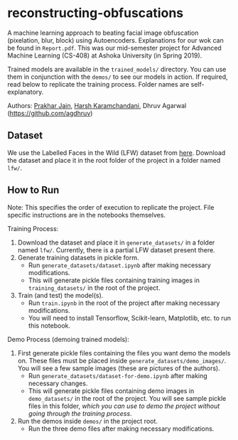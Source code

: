 # reconstructing-obfuscations

A machine learning approach to beating facial image obfuscation (pixelation, blur, block) using Autoencoders. Explanations for our wok can be found in `Report.pdf`. This was our mid-semester project for Advanced Machine Learning (CS-408) at Ashoka University (in Spring 2019).

Trained models are available in the `trained_models/` directory. You can use them in conjunction with the `demos/` to see our models in action. If required, read below to replicate the training process. Folder names are self-explanatory.

Authors: [Prakhar Jain](https://github.com/prakhar171), [Harsh Karamchandani](https://github.com/harshk0525), Dhruv Agarwal (https://github.com/agdhruv)

## Dataset
We use the Labelled Faces in the Wild (LFW) dataset from [here](http://vis-www.cs.umass.edu/lfw/#download). Download the dataset and place it in the root folder of the project in a folder named `lfw/`.

## How to Run

Note: This specifies the order of execution to replicate the project. File specific instructions are in the notebooks themselves.

Training Process:
1. Download the dataset and place it in `generate_datasets/` in a folder named `lfw/`. Currently, there is a partial LFW dataset present there.
2. Generate training datasets in pickle form.
	- Run `generate_datasets/dataset.ipynb` after making necessary modifications.
	- This will generate pickle files containing training images in `training_datasets/` in the root of the project.
3. Train (and test) the model(s).
	- Run `train.ipynb` in the root of the project after making necessary modifications.
	- You will need to install Tensorflow, Scikit-learn, Matplotlib, etc. to run this notebook.

Demo Process (demoing trained models):
1. First generate pickle files containing the files you want demo the models on. These files must be placed inside `generate_datasets/demo_images/`. You will see a few sample images (these are pictures of the authors).
	- Run `generate_datasets/dataset-for-demo.ipynb` after making necessary changes.
	- This will generate pickle files containing demo images in `demo_datasets/` in the root of the project. You will see sample pickle files in this folder, *which you can use to demo the project without going through the training process*.
2. Run the demos inside `demos/` in the project root.
	- Run the three demo files after making necessary modifications.